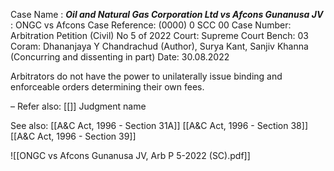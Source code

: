 Case Name : ***Oil and Natural Gas Corporation Ltd vs Afcons Gunanusa JV*** : ONGC vs Afcons
Case Reference: (0000) 0 SCC 00
Case Number: Arbitration Petition (Civil) No 5 of 2022
Court: Supreme Court
Bench: 03
Coram: Dhananjaya Y Chandrachud (Author), Surya Kant, Sanjiv Khanna (Concurring and dissenting in part)
Date: 30.08.2022

Arbitrators do not have the power to unilaterally issue binding and enforceable orders determining their own fees.

–
Refer also:
[[]]
Judgment name

See also:
[[A&C Act, 1996 - Section 31A]]
[[A&C Act, 1996 - Section 38]]
[[A&C Act, 1996 - Section 39]]

![[ONGC vs Afcons Gunanusa JV, Arb P 5-2022 (SC).pdf]]